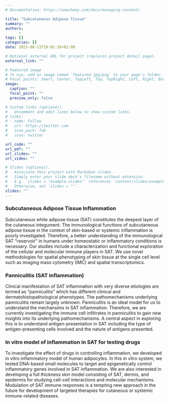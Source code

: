 ```yaml
---
# Documentation: https://wowchemy.com/docs/managing-content/

title: "Subcutaneous Adipose Tissue"
summary: ""
authors:
      -
tags: []
categories: []
date: 2023-06-11T19:01:16+01:00

# Optional external URL for project (replaces project detail page).
external_link: ""

# Featured image
# To use, add an image named `featured.jpg/png` to your page's folder.
# Focal points: Smart, Center, TopLeft, Top, TopRight, Left, Right, BottomLeft, Bottom, BottomRight.
image:
  caption: ""
  focal_point: ""
  preview_only: false

# Custom links (optional).
#   Uncomment and edit lines below to show custom links.
# links:
# - name: Follow
#   url: https://twitter.com
#   icon_pack: fab
#   icon: twitter

url_code: ""
url_pdf: ""
url_slides: ""
url_video: ""

# Slides (optional).
#   Associate this project with Markdown slides.
#   Simply enter your slide deck's filename without extension.
#   E.g. `slides = "example-slides"` references `content/slides/example-slides.md`.
#   Otherwise, set `slides = ""`.
slides: ""
---
```


### **Subcutaneous Adipose Tissue Inflammation**

Subcutaneous white adipose tissue (SAT) constitutes the deepest layer of the cutaneous integument. The immunological functions of subcutaneous adipose tissue in the context of skin-based or systemic inflammation is poorly investigated. Therefore, a better understanding of the immunological SAT “reservoir” in humans under homeostatic or inflammatory conditions is necessary.
Our studies include a characterization and functional exploration of the cellular and molecular immune players in SAT. We use novel methodologies for spatial phenotyping of skin tissue at the single cell level such as imaging mass cytometry (IMC) and spatial transcriptomics.

### **Panniculitis (SAT inflammation)**
Clinical manifestation of SAT inflammation with very diverse etiologies are termed as “panniculitis” which has different clinical and dermatohistopathological phenotypes. The pathomechanisms underlying panniculitis remain largely unknown. Panniculitis is an ideal model for us to understand the mechansims in SAT inflammation. Therefore, we are currently investigating the immune cell infiltrates in panniculitis to gain new insights into its underlying pathomechanisms. A central aspect in exploring this is to understand antigen-presentation in SAT including the type of antigen-presenting cells involved and the nature of antigens presented.

### **In vitro model of inflammation in SAT for testing drugs**
To investigate the effect of drugs in controlling inflammation, we developed in vitro inflammatory model of human adipocytes. In this in vitro system, we tested DNA-based small molecules to target and epigenetically control inflammatory genes involved in SAT inflammation.
We are also interested in developing a full thickness skin model consisting of SAT, dermis, and epidermis for studying cell-cell interactions and molecular mechanisms.
Modulation of SAT immune responses is a tempting new approach in the future for development of targeted therapies for cutaneous or systemic immune-related diseases.
